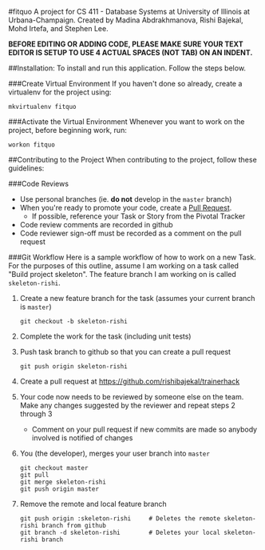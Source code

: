 #fitquo
A project for CS 411 - Database Systems at University of Illinois at Urbana-Champaign.
Created by Madina Abdrakhmanova, Rishi Bajekal, Mohd Irtefa, and Stephen Lee.

__BEFORE EDITING OR ADDING CODE, PLEASE MAKE SURE YOUR TEXT EDITOR IS SETUP TO USE 4 ACTUAL SPACES (NOT TAB) ON AN INDENT.__

##Installation:
To install and run this application. Follow the steps below.

###Create Virtual Environment
If you haven't done so already, create a virtualenv for the project using:

    mkvirtualenv fitquo

###Activate the Virtual Environment
Whenever you want to work on the project, before beginning work, run:

    workon fitquo

##Contributing to the Project
When contributing to the project, follow these guidelines:

###Code Reviews
- Use personal branches (ie. __do not__ develop in the `master` branch)
- When you're ready to promote your code, create a [Pull Request](https://help.github.com/articles/using-pull-requests).
    - If possible, reference your Task or Story from the Pivotal Tracker
- Code review comments are recorded in github
- Code reviewer sign-off must be recorded as a comment on the pull request

###Git Workflow
Here is a sample workflow of how to work on a new Task.
For the purposes of this outline, assume I am working on a task called "Build project skeleton".
The feature branch I am working on is called `skeleton-rishi`.

1. Create a new feature branch for the task (assumes your current branch is `master`)

    ```
    git checkout -b skeleton-rishi
    ```

2. Complete the work for the task (including unit tests)
3. Push task branch to github so that you can create a pull request

    ```
    git push origin skeleton-rishi
    ```

4. Create a pull request at https://github.com/rishibajekal/trainerhack
5. Your code now needs to be reviewed by someone else on the team. Make any changes suggested by the reviewer and repeat steps 2 through 3
    - Comment on your pull request if new commits are made so anybody involved is notified of changes
6. You (the developer), merges your user branch into `master`

    ```
    git checkout master
    git pull
    git merge skeleton-rishi
    git push origin master
    ```

7. Remove the remote and local feature branch

    ```
    git push origin :skeleton-rishi     # Deletes the remote skeleton-rishi branch from github
    git branch -d skeleton-rishi        # Deletes your local skeleton-rishi branch
    ```

